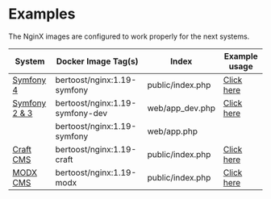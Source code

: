 # Examples

The NginX images are configured to work properly for the next systems.

System                                       | Docker Image Tag(s)              | Index            | Example usage
-------------------------------------------- | -------------------------------- | ---------------- | -------------
[Symfony 4](https://www.symfony.com)         | bertoost/nginx:1.19-symfony      | public/index.php | [Click here](DcSymfony4.md)
[Symfony 2 & 3](https://www.symfony.com)     | bertoost/nginx:1.19-symfony-dev  | web/app_dev.php  | [Click here](DcSymfony.md)
&nbsp;                                       | bertoost/nginx:1.19-symfony      | web/app.php
[Craft CMS](https://www.craftcms.com)        | bertoost/nginx:1.19-craft        | public/index.php | [Click here](DcCraft.md)
[MODX CMS](https://www.modx.com)             | bertoost/nginx:1.19-modx         | public/index.php | [Click here](DcModx.md)